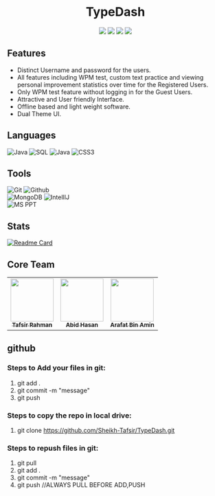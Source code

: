 <h1 align="center">TypeDash</h1>
<p align="center">
   <img src="https://img.shields.io/badge/language-![Java](https://img.shields.io/badge/-Java-000000?style=flat&logo=java)-green?style"/>
   <img src="https://img.shields.io/github/license/Sheikh-Tafsir/TypeDash"/>
   <img src="https://img.shields.io/github/stars/Sheikh-Tafsir/TypeDash"/>
   <img src="https://img.shields.io/github/forks/Sheikh-Tafsir/TypeDash"/>
</p>

## Features
- Distinct Username and password for the users.
- All features including WPM test, custom text practice and viewing personal improvement statistics over time for the Registered Users.
- Only WPM test feature without logging in for the Guest Users.
- Attractive and User friendly Interface.
- Offline based and light weight software.
- Dual Theme UI.

## Languages
![Java](https://img.shields.io/badge/-Java-000000?style=flat&logo=java)
![SQL](https://img.shields.io/badge/-SQL-000000?style=flat&logo=mysql)
![Java](https://img.shields.io/badge/-JavaFX-000000?style=flat&logo=java)
![CSS3](https://img.shields.io/badge/-CSS-000000?style=flat&logo=css3)
  

## Tools
![Git](https://img.shields.io/badge/-Git-000000?style=flat&logo=git)
![Github](https://img.shields.io/badge/-Github-000000?style=flat&logo=github) <br />
![MongoDB](https://img.shields.io/badge/-MongoDB-000000?style=flat&logo=mongodb)
![IntellIJ](https://img.shields.io/badge/-IntellIJ%20IDEA-000000?style=flat&logo=intellij%20idea)<br />
![MS PPT](https://img.shields.io/badge/-MS%20Powerpoint-000000?style=flat&logo=microsoft%20powerpoint)


## Stats
[![Readme Card](https://github-readme-stats.vercel.app/api/pin/?username=Sheikh-Tafsir&theme=radical&repo=TypeDash)](https://github.com/anuraghazra/github-readme-stats)


## Core Team
<table>
    <tr>
      <td align="center">
        <a href="https://github.com/Sheikh-Tafsir">
            <img src="https://avatars.githubusercontent.com/u/83116065?v=4" width="100px;" alt=""/>
            <br />
            <sub><b>Tafsir Rahman</b></sub>
        </a>
      </td>
      <td align="center">
        <a href="https://github.com/abidh8820">
            <img src="https://avatars.githubusercontent.com/u/38831382?v=4" width="100px;" alt=""/>
            <br />
            <sub><b>Abid Hasan</b></sub>
        </a>
      </td>
      <td align="center">
        <a href="https://github.com/gh0st33d">
            <img src="https://avatars.githubusercontent.com/u/76277684?v=4" width="100px;" alt=""/>
            <br />
            <sub><b>Arafat Bin Amin</b></sub>
        </a>
      </td>
    </tr>
</table>


## github

### Steps to Add your files in git:
1. git add .
2. git commit -m "message"
3. git push

### Steps to copy the repo in local drive:
1. git clone https://github.com/Sheikh-Tafsir/TypeDash.git

### Steps to repush files in git:
1. git pull
2. git add .
3. git commit -m "message"
4. git push
//ALWAYS PULL BEFORE ADD,PUSH
